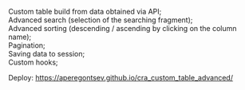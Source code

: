 Сustom table build from data obtained via API;</br>
Advanced search (selection of the searching fragment);</br>
Advanced sorting (descending / ascending by clicking on the column name);</br>
Pagination;</br>
Saving data to session;</br>
Custom hooks;</br>

Deploy: https://aperegontsev.github.io/cra_custom_table_advanced/
